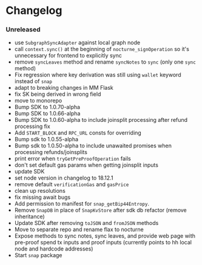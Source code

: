 # Changelog

### Unreleased

- use `SubgraphSyncAdapter` against local graph node
- call `context.sync()` at the beginning of `nocturne_signOperation` so it's unnecessary for frontend to explicitly sync
- remove `syncLeaves` method and rename `syncNotes` to `sync` (only one `sync` method)
- Fix regression where key derivation was still using `wallet` keyword instead of `snap`
- adapt to breaking changes in MM Flask
- fix SK being derived in wrong field
- move to monorepo
- Bump SDK to 1.0.70-alpha
- Bump SDK to 1.0.66-alpha
- Bump SDK to 1.0.60-alpha to include joinsplit processing after refund processing fix
- Add `START_BLOCK` and `RPC_URL` consts for overriding
- Bump sdk to 1.0.55-alpha
- Bump sdk to 1.0.50-alpha to include unawaited promises when processing refunds/joinsplits
- print error when `tryGetPreProofOperation` fails
- don't set default gas params when getting joinsplit inputs
- update SDK
- set node version in changelog to 18.12.1
- remove default `verificationGas` and `gasPrice`
- clean up resolutions
- fix missing await bugs
- Add permission to manifest for `snap_getBip44Entropy`.
- Remove `SnapDB` in place of `SnapKvStore` after sdk db refactor (remove inheritance)
- Update SDK after removing `toJSON` and `fromJSON` methods
- Move to separate repo and rename flax to nocturne
- Expose methods to sync notes, sync leaves, and provide web page with pre-proof spend tx inputs and proof inputs (currently points to hh local node and hardcode addresses)
- Start `snap` package
